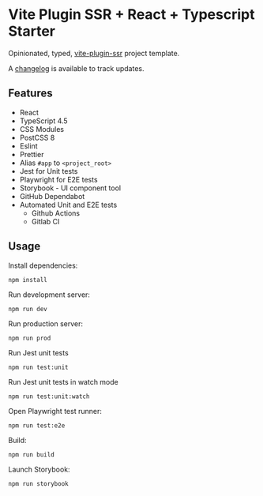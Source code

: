# Vite Plugin SSR + React + Typescript Starter

Opinionated, typed, [vite-plugin-ssr](https://vite-plugin-ssr.com/) project template.

A [changelog](./CHANGELOG.md) is available to track updates.

## Features

- React
- TypeScript 4.5
- CSS Modules
- PostCSS 8
- Eslint
- Prettier
- Alias `#app` to `<project_root>`
- Jest for Unit tests
- Playwright for E2E tests
- Storybook - UI component tool
- GitHub Dependabot
- Automated Unit and E2E tests
  - Github Actions
  - Gitlab CI

## Usage

Install dependencies:

```
npm install
```

Run development server:

```
npm run dev
```

Run production server:

```
npm run prod
```

Run Jest unit tests

```
npm run test:unit
```

Run Jest unit tests in watch mode

```
npm run test:unit:watch
```

Open Playwright test runner:

```
npm run test:e2e
```

Build:

```
npm run build
```

Launch Storybook:

```
npm run storybook
```
